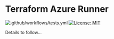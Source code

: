 ﻿# Terraform Azure Runner

![.github/workflows/tests.yml](https://github.com/olohmann/terraform-azure-runner/workflows/.github/workflows/tests.yml/badge.svg)
[![License: MIT](https://img.shields.io/badge/License-MIT-yellow.svg)](https://opensource.org/licenses/MIT)

Details to follow...
